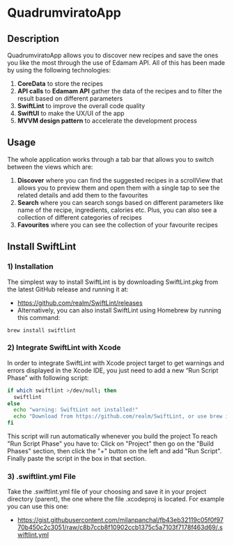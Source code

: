 # QuadrumviratoApp

## Description
QuadrumviratoApp allows you to discover new recipes and save the ones you like the most through the use of Edamam API. All of this has been made by using the following technologies:
1) **CoreData** to store the recipes 
2) **API calls** to **Edamam API** gather the data of the recipes and to filter the result based on different parameters
3) **SwiftLint** to improve the overall code quality
4) **SwiftUI** to make the UX/UI of the app
5) **MVVM design pattern** to accelerate the development process

## Usage
The whole application works through a tab bar that allows you to switch between the views which are:
1) **Discover** where you can find the suggested recipes in a scrollView that allows you to preview them and open them with a single tap to see the related details and add them to the favourites
2) **Search** where you can search songs based on different parameters like name of the recipe, ingredients, calories etc. Plus, you can also see a collection of different categories of recipes
3) **Favourites** where you can see the collection of your favourite recipes

## Install SwiftLint

### 1) Installation

The simplest way to install SwiftLint is by downloading SwiftLint.pkg from the latest GitHub release and running it at:
  - https://github.com/realm/SwiftLint/releases
  - Alternatively, you can also install SwiftLint using Homebrew by running this command: 
```
brew install swiftlint
```
### 2) Integrate SwiftLint with Xcode

In order to integrate SwiftLint with Xcode project target to get warnings and errors displayed in the Xcode IDE, you just need to add a new “Run Script Phase” with following script:
```bash
if which swiftlint >/dev/null; then
  swiftlint
else
  echo "warning: SwiftLint not installed!"
  echo "Download from https://github.com/realm/SwiftLint, or use brew install swiftlint"
fi
```
This script will run automatically whenever you build the project
To reach "Run Script Phase" you have to: Click on "Project" then go on the "Build Phases" section, then click the "+" button on the left and  add "Run Script". Finally paste the script in the box in that section.

### 3) .swiftlint.yml File

Take the .swiftlint.yml file of your choosing and save it in your project directory (parent), the one where the file .xcodeproj is located. For example you can use this one: 

  - https://gist.githubusercontent.com/milanpanchal/fb43eb32119c05f0f9770b450c2c3051/raw/c8b7ccb8f10902ccb1375c5a7103f7178f463d69/.swiftlint.yml
